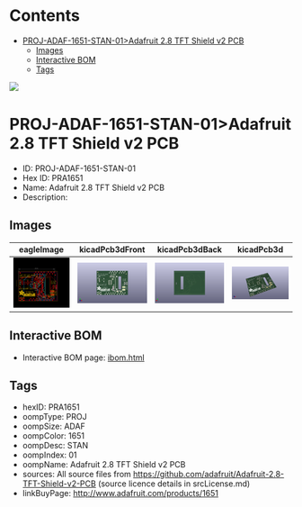 



Contents
========

* [PROJ-ADAF-1651-STAN-01>Adafruit 2.8 TFT Shield v2 PCB](#proj-adaf-1651-stan-01adafruit-28-tft-shield-v2-pcb)
	* [Images](#images)
	* [Interactive BOM](#interactive-bom)
	* [Tags](#tags)
  
![][im]
# PROJ-ADAF-1651-STAN-01>Adafruit 2.8 TFT Shield v2 PCB

- ID: PROJ-ADAF-1651-STAN-01
- Hex ID: PRA1651
- Name: Adafruit 2.8 TFT Shield v2 PCB
- Description: 

## Images
  
  

|eagleImage|kicadPcb3dFront|kicadPcb3dBack|kicadPcb3d|
| :---: | :---: | :---: | :---: |
|[![eagleImage](eagleImage_140.png)](eagleImage_600.png)|[![kicadPcb3dFront](kicadPcb3dFront_140.png)](kicadPcb3dFront_600.png)|[![kicadPcb3dBack](kicadPcb3dBack_140.png)](kicadPcb3dBack_600.png)|[![kicadPcb3d](kicadPcb3d_140.png)](kicadPcb3d_600.png)|

## Interactive BOM

- Interactive BOM page: [ibom.html](kicad/bom/ibom.html)

## Tags

- hexID: PRA1651
- oompType: PROJ
- oompSize: ADAF
- oompColor: 1651
- oompDesc: STAN
- oompIndex: 01
- oompName: Adafruit 2.8 TFT Shield v2 PCB
- sources: All source files from https://github.com/adafruit/Adafruit-2.8-TFT-Shield-v2-PCB (source licence details in srcLicense.md)
- linkBuyPage: http://www.adafruit.com/products/1651



[im]: kicadPcb3d_450.png
